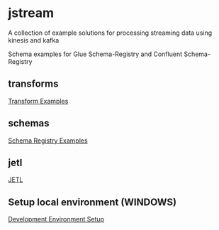# jstream

A collection of example solutions for processing streaming data using kinesis and kafka

Schema examples for Glue Schema-Registry and Confluent Schema-Registry 

## transforms

[Transform Examples](transform/README.md)

## schemas

[Schema Registry Examples](schema/README.md)

## jetl

[JETL](jetl/README.md)

## Setup local environment (WINDOWS)

[Development Environment Setup](DEV_ENV_SETUP.md)

